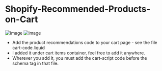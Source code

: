 # Shopify-Recommended-Products-on-Cart

![image](https://user-images.githubusercontent.com/1571083/231435900-9757355e-e5f3-4c60-b2be-b7e8bb2f47fe.png)
![image](https://user-images.githubusercontent.com/1571083/231435940-da39a4e4-fea9-4bd7-81e5-529179561b68.png)

- Add the product recommendations code to your cart page - see the file cart-code.liquid
- I added it under cart items container, feel free to add it anywhere. 
- Wherever you add it, you must add the cart-script code before the schema tag in that file.